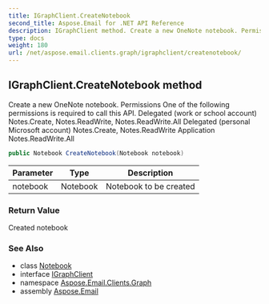 ```yaml
---
title: IGraphClient.CreateNotebook
second_title: Aspose.Email for .NET API Reference
description: IGraphClient method. Create a new OneNote notebook. Permissions One of the following permissions is required to call this API. Delegated work or school account Notes.Create Notes.ReadWrite Notes.ReadWrite.All Delegated personal Microsoft account Notes.Create Notes.ReadWrite Application Notes.ReadWrite.All
type: docs
weight: 180
url: /net/aspose.email.clients.graph/igraphclient/createnotebook/
---
```

## IGraphClient.CreateNotebook method

Create a new OneNote notebook. Permissions One of the following permissions is required to call this API. Delegated (work or school account) Notes.Create, Notes.ReadWrite, Notes.ReadWrite.All Delegated (personal Microsoft account) Notes.Create, Notes.ReadWrite Application Notes.ReadWrite.All

```csharp
public Notebook CreateNotebook(Notebook notebook)
```

| Parameter | Type | Description |
| --- | --- | --- |
| notebook | Notebook | Notebook to be created |

### Return Value

Created notebook

### See Also

* class [Notebook](../../notebook/)
* interface [IGraphClient](../)
* namespace [Aspose.Email.Clients.Graph](../../igraphclient/)
* assembly [Aspose.Email](../../../)


